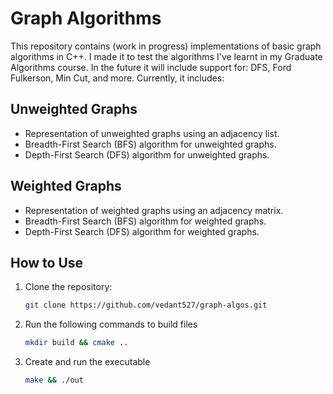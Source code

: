 # Graph Algorithms

This repository contains (work in progress) implementations of basic graph algorithms in C++. I made it to test the algorithms I've learnt in my Graduate Algorithms course.
In the future it will include support for: DFS, Ford Fulkerson, Min Cut, and more. Currently, it includes:

## Unweighted Graphs

- Representation of unweighted graphs using an adjacency list.
- Breadth-First Search (BFS) algorithm for unweighted graphs.
- Depth-First Search (DFS) algorithm for unweighted graphs.


## Weighted Graphs

- Representation of weighted graphs using an adjacency matrix.
- Breadth-First Search (BFS) algorithm for weighted graphs.
- Depth-First Search (DFS) algorithm for weighted graphs.

## How to Use

1. Clone the repository:

   ```bash
   git clone https://github.com/vedant527/graph-algos.git
   
2. Run the following commands to build files
 
   ```bash
   mkdir build && cmake ..

3. Create and run the executable
 
   ```bash
   make && ./out
